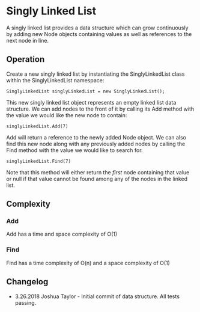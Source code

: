 # Singly Linked List

A singly linked list provides a data structure which can grow
continuously by adding new Node objects containing values as well
as references to the next node in line.

## Operation

Create a new singly linked list by instantiating the SinglyLinkedList
class within the SinglyLinkedList namespace:

    SinglyLinkedList singlyLinkedList = new SinglyLinkedList();

This new singly linked list object represents an empty linked list
data structure. We can add nodes to the front of it by calling its
Add method with the value we would like the new node to contain:

    singlyLinkedList.Add(7)

Add will return a reference to the newly added Node object. We can
also find this new node along with any previously added nodes by
calling the Find method with the value we would like to search for.

    singlyLinkedList.Find(7)

Note that this method will either return the *first* node containing
that value or null if that value cannot be found among any of the
nodes in the linked list.

## Complexity

### Add
Add has a time and space complexity of O(1)

### Find
Find has a time complexity of O(n) and a space complexity of O(1)

## Changelog
- 3.26.2018 Joshua Taylor - Initial commit of data structure. All tests passing.